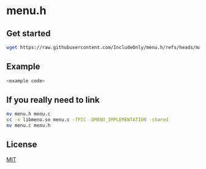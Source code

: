 # menu.h

## Get started

```bash
wget https://raw.githubusercontent.com/IncludeOnly/menu.h/refs/heads/main/menu.h
```

## Example

```c
<example code>
```

## If you really need to link

```bash
mv menu.h menu.c
cc -o libmenu.so menu.c -fPIC -DMENU_IMPLEMENTATION -shared
mv menu.c menu.h
```

## License

[MIT](./LICENSE)
